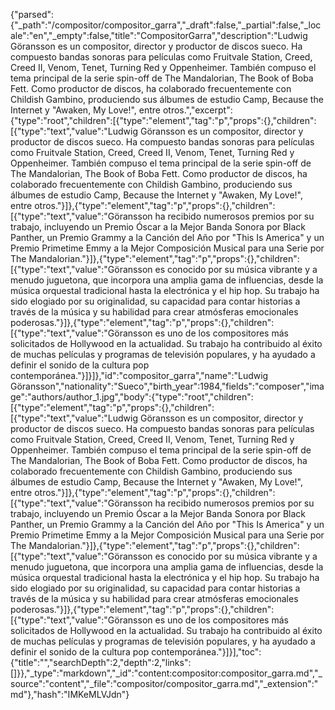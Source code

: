{"parsed":{"_path":"/compositor/compositor_garra","_draft":false,"_partial":false,"_locale":"en","_empty":false,"title":"CompositorGarra","description":"Ludwig Göransson es un compositor, director y productor de discos sueco. Ha compuesto bandas sonoras para películas como Fruitvale Station, Creed, Creed II, Venom, Tenet, Turning Red y Oppenheimer. También compuso el tema principal de la serie spin-off de The Mandalorian, The Book of Boba Fett. Como productor de discos, ha colaborado frecuentemente con Childish Gambino, produciendo sus álbumes de estudio Camp, Because the Internet y \"Awaken, My Love!\", entre otros.","excerpt":{"type":"root","children":[{"type":"element","tag":"p","props":{},"children":[{"type":"text","value":"Ludwig Göransson es un compositor, director y productor de discos sueco. Ha compuesto bandas sonoras para películas como Fruitvale Station, Creed, Creed II, Venom, Tenet, Turning Red y Oppenheimer. También compuso el tema principal de la serie spin-off de The Mandalorian, The Book of Boba Fett. Como productor de discos, ha colaborado frecuentemente con Childish Gambino, produciendo sus álbumes de estudio Camp, Because the Internet y \"Awaken, My Love!\", entre otros."}]},{"type":"element","tag":"p","props":{},"children":[{"type":"text","value":"Göransson ha recibido numerosos premios por su trabajo, incluyendo un Premio Óscar a la Mejor Banda Sonora por Black Panther, un Premio Grammy a la Canción del Año por \"This Is America\" y un Premio Primetime Emmy a la Mejor Composición Musical para una Serie por The Mandalorian."}]},{"type":"element","tag":"p","props":{},"children":[{"type":"text","value":"Göransson es conocido por su música vibrante y a menudo juguetona, que incorpora una amplia gama de influencias, desde la música orquestal tradicional hasta la electrónica y el hip hop. Su trabajo ha sido elogiado por su originalidad, su capacidad para contar historias a través de la música y su habilidad para crear atmósferas emocionales poderosas."}]},{"type":"element","tag":"p","props":{},"children":[{"type":"text","value":"Göransson es uno de los compositores más solicitados de Hollywood en la actualidad. Su trabajo ha contribuido al éxito de muchas películas y programas de televisión populares, y ha ayudado a definir el sonido de la cultura pop contemporánea."}]}]},"id":"compositor_garra","name":"Ludwig Göransson","nationality":"Sueco","birth_year":1984,"fields":"composer","image":"authors/author_1.jpg","body":{"type":"root","children":[{"type":"element","tag":"p","props":{},"children":[{"type":"text","value":"Ludwig Göransson es un compositor, director y productor de discos sueco. Ha compuesto bandas sonoras para películas como Fruitvale Station, Creed, Creed II, Venom, Tenet, Turning Red y Oppenheimer. También compuso el tema principal de la serie spin-off de The Mandalorian, The Book of Boba Fett. Como productor de discos, ha colaborado frecuentemente con Childish Gambino, produciendo sus álbumes de estudio Camp, Because the Internet y \"Awaken, My Love!\", entre otros."}]},{"type":"element","tag":"p","props":{},"children":[{"type":"text","value":"Göransson ha recibido numerosos premios por su trabajo, incluyendo un Premio Óscar a la Mejor Banda Sonora por Black Panther, un Premio Grammy a la Canción del Año por \"This Is America\" y un Premio Primetime Emmy a la Mejor Composición Musical para una Serie por The Mandalorian."}]},{"type":"element","tag":"p","props":{},"children":[{"type":"text","value":"Göransson es conocido por su música vibrante y a menudo juguetona, que incorpora una amplia gama de influencias, desde la música orquestal tradicional hasta la electrónica y el hip hop. Su trabajo ha sido elogiado por su originalidad, su capacidad para contar historias a través de la música y su habilidad para crear atmósferas emocionales poderosas."}]},{"type":"element","tag":"p","props":{},"children":[{"type":"text","value":"Göransson es uno de los compositores más solicitados de Hollywood en la actualidad. Su trabajo ha contribuido al éxito de muchas películas y programas de televisión populares, y ha ayudado a definir el sonido de la cultura pop contemporánea."}]}],"toc":{"title":"","searchDepth":2,"depth":2,"links":[]}},"_type":"markdown","_id":"content:compositor:compositor_garra.md","_source":"content","_file":"compositor/compositor_garra.md","_extension":"md"},"hash":"IMKeMLVJdn"}